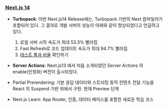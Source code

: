 
### [Next.js 14](https://nextjs.org/blog/next-14)
- **Turbopack**: 이번 Next.js14 Release에는, Turbopack 기반의 Next 컴파일러가 포함되어 있다. 그 결과로 개발 서버의 성능이 아래와 같이 향상되었다고 언급하고 있다.
	1. 로컬 서버 시작 속도가 최대 53.3% 빨라짐
	2. Fast Refresh로 코드 업데이트 속도가 최대 94.7% 빨라짐
	3. [테스트 통과 비율](areweturboyet.com) 확인하기

- **Server Actions:** Next.js13 에서 처음 소개되었던 Server Actions 의 enable(안정화) 버전이 출시되었다. 
- Partial Prerendering: 기본 응답 데이터와 스트리밍 동적 컨텐츠 전달 기능을 React 의 Suspend 기반 위에서 구현. 현재 Preview 단계
- Next.js Learn: App Router, 인증, 데이터 베이스를 포함한 새로운 학습 코스